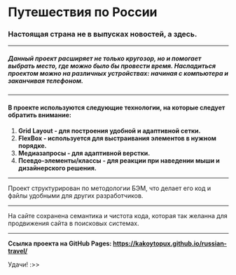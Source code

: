# Путешествия по России
### Настоящая страна не в выпусках новостей, а здесь.
-----
##### Данный проект расширяет не только кругозор, но и помогает выбрать место, где можно было бы провести время. Насладиться проектом можно на различных устройствах: начиная с компьютера и заканчивая телефоном.
-----
#### В проекте используются следующие технологии, на которые следует обратить внимание:
1. **Grid Layout - для построения удобной и адаптивной сетки.**
2. **FlexBox - используется для выстраивания элементов в нужном порядке.**
3. **Медиазапросы - для адаптивной верстки.**
4. **Псевдо-элементы/классы - для реакции при наведении мыши и дизайнерского решения.**
-----

Проект структурирован по методологии БЭМ, что делает его код и файлы удобными для других разработчиков.

-----

На сайте сохранена семантика и чистота кода, которая так желанна для продвижения сайта в поисковых системах.

-----

**Ссылка проекта на GitHub Pages: https://kakoytopux.github.io/russian-travel/**

Удачи! :>>
